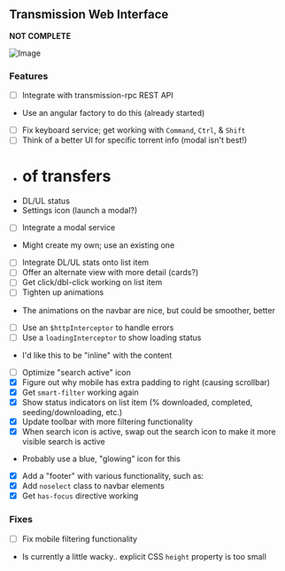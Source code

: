 ## Transmission Web Interface

**NOT COMPLETE**

![Image](http://i.imgur.com/sic2bIk.png?1)

### Features

- [ ] Integrate with transmission-rpc REST API
 * Use an angular factory to do this (already started)
- [ ] Fix keyboard service; get working with `Command`, `Ctrl`, & `Shift`
- [ ] Think of a better UI for specific torrent info (modal isn't best!)
 - # of transfers
 - DL/UL status
 - Settings icon (launch a modal?)
- [ ] Integrate a modal service
 - Might create my own; use an existing one
- [ ] Integrate DL/UL stats onto list item
- [ ] Offer an alternate view with more detail (cards?)
- [ ] Get click/dbl-click working on list item
- [ ] Tighten up animations
 - The animations on the navbar are nice, but could be smoother, better
- [ ] Use an `$httpInterceptor` to handle errors
- [ ] Use a `loadingInterceptor` to show loading status
 - I'd like this to be "inline" with the content
- [ ] Optimize "search active" icon
- [x] Figure out why mobile has extra padding to right (causing scrollbar)
- [x] Get `smart-filter` working again
- [x] Show status indicators on list item (% downloaded, completed, seeding/downloading, etc.)
- [X] Update toolbar with more filtering functionality
- [x] When search icon is active, swap out the search icon to make it more visible search is active
 - Probably use a blue, "glowing" icon for this
- [x] Add a "footer" with various functionality, such as:
- [X] Add `noselect` class to navbar elements
- [X] Get `has-focus` directive working

### Fixes

- [ ] Fix mobile filtering functionality
 - Is currently a little wacky.. explicit CSS `height` property is too small

